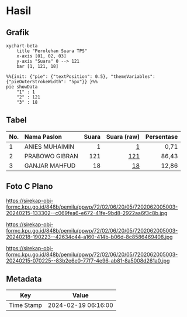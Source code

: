 # Hasil

## Grafik

```mermaid
xychart-beta
    title "Perolehan Suara TPS"
    x-axis [01, 02, 03]
    y-axis "Suara" 0 --> 121
    bar [1, 121, 18]
```

```mermaid
%%{init: {"pie": {"textPosition": 0.5}, "themeVariables": {"pieOuterStrokeWidth": "5px"}} }%%
pie showData
    "1" : 1
    "2" : 121
    "3" : 18
```

## Tabel

| No. | Nama Paslon    | Suara | Suara (raw) | Persentase |
|:--- |:-------------- | -----:| -----------:| ----------:|
| 1   | ANIES MUHAIMIN | 1     | [1][p-1]    | 0,71       |
| 2   | PRABOWO GIBRAN | 121   | [121][p-2]  | 86,43      |
| 3   | GANJAR MAHFUD  | 18    | [18][p-3]   | 12,86      |


[p-1]: https://github.com/gigit-pemilu/pemilu-2024-72-sulawesi-tengah/blob/main/pilpres/hitung-suara/sub/72-sulawesi-tengah/sub/02-poso/sub/06-pamona-selatan/sub/2005-pendolo/sub/003-tps/sub/paslon-1.txt
[p-2]: https://github.com/gigit-pemilu/pemilu-2024-72-sulawesi-tengah/blob/main/pilpres/hitung-suara/sub/72-sulawesi-tengah/sub/02-poso/sub/06-pamona-selatan/sub/2005-pendolo/sub/003-tps/sub/paslon-2.txt
[p-3]: https://github.com/gigit-pemilu/pemilu-2024-72-sulawesi-tengah/blob/main/pilpres/hitung-suara/sub/72-sulawesi-tengah/sub/02-poso/sub/06-pamona-selatan/sub/2005-pendolo/sub/003-tps/sub/paslon-3.txt

## Foto C Plano

https://sirekap-obj-formc.kpu.go.id/848b/pemilu/ppwp/72/02/06/20/05/7202062005003-20240215-133302--c069fea6-e672-41fe-9bd8-2922aa6f3c8b.jpg

https://sirekap-obj-formc.kpu.go.id/848b/pemilu/ppwp/72/02/06/20/05/7202062005003-20240218-190223--42634c44-a160-414b-b06d-8c8586469408.jpg

https://sirekap-obj-formc.kpu.go.id/848b/pemilu/ppwp/72/02/06/20/05/7202062005003-20240215-070225--83b2e6e0-77f7-4e96-ab81-8a5008d261a0.jpg


## Metadata

| Key        | Value               |
| ---------- | ------------------- |
| Time Stamp | 2024-02-19 06:16:00 |



